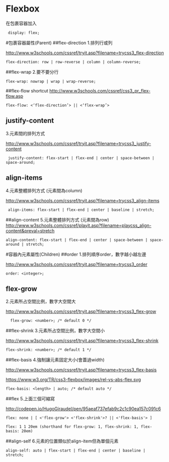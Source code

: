 # Flexbox

在包裹容器加入
```
 display: flex;
```

#包裹容器屬性(Parent)
##flex-direction
1.排列行或列

http://www.w3schools.com/cssref/tryit.asp?filename=trycss3_flex-direction
```
flex-direction: row | row-reverse | column | column-reverse;
```
##flex-wrap
2.要不要分行
```
flex-wrap: nowrap | wrap | wrap-reverse;
```
##flex-flow
shortcut http://www.w3schools.com/cssref/css3_pr_flex-flow.asp
```
flex-flow: <‘flex-direction’> || <‘flex-wrap’>
```
## justify-content
3.元素間的排列方式

http://www.w3schools.com/cssref/tryit.asp?filename=trycss3_justify-content
```
 justify-content: flex-start | flex-end | center | space-between | space-around;
```
## align-items
4.元素整體排列方式  (元素間為column)

http://www.w3schools.com/cssref/tryit.asp?filename=trycss3_align-items
```
 align-items: flex-start | flex-end | center | baseline | stretch;
```
##align-content
5.元素整體排列方式  (元素間為row)
http://www.w3schools.com/cssref/playit.asp?filename=playcss_align-content&preval=stretch
```
align-content: flex-start | flex-end | center | space-between | space-around | stretch;
```
#容器內元素屬性(Children)
##order
1.排列順序order，數字越小越左邊

http://www.w3schools.com/cssref/tryit.asp?filename=trycss3_order
```
order: <integer>;
```
##  flex-grow
2.元素所占空間比例，數字大空間大

http://www.w3schools.com/cssref/tryit.asp?filename=trycss3_flex-grow


```
  flex-grow: <number>; /* default 0 */
```
##flex-shrink
3.元素所占空間比例，數字大空間小

http://www.w3schools.com/cssref/tryit.asp?filename=trycss3_flex-shrink
```
flex-shrink: <number>; /* default 1 */
```
##flex-basis
4.強制讓元素固定大小(會蓋過width)

http://www.w3schools.com/cssref/tryit.asp?filename=trycss3_flex-basis

https://www.w3.org/TR/css3-flexbox/images/rel-vs-abs-flex.svg

```
flex-basis: <length> | auto; /* default auto */
```
##flex
5.上面三個可縮寫

http://codepen.io/HugoGiraudel/pen/95aeaf737efab9c2c1c90ea157c091c6

```
flex: none | [ <'flex-grow'> <'flex-shrink'>? || <'flex-basis'> ]
```
```
flex: 1 1 20em (shorthand for flex-grow: 1, flex-shrink: 1, flex-basis: 20em)
```
##align-self
6.元素的位置類似於align-item但為單個元素

```
align-self: auto | flex-start | flex-end | center | baseline | stretch;
```